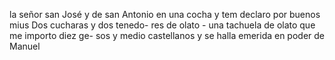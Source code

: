 la señor san José y de san Antonio en una cocha y tem declaro por buenos mius Dos cucharas y dos tenedo- res de olato - una tachuela de olato que me importo diez ge- sos y medio castellanos y se halla emerida en poder de Manuel